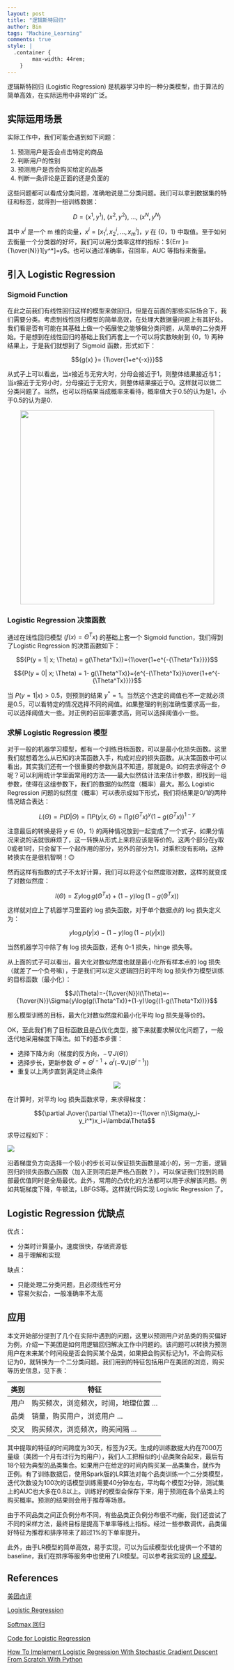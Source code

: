 ```yaml
---
layout: post
title: "逻辑斯特回归"
author: Bin
tags: "Machine_Learning"
comments: true
style: |
  .container {
        max-width: 44rem;
    } 
---
```


逻辑斯特回归 (Logistic Regression) 是机器学习中的一种分类模型，由于算法的简单高效，在实际运用中非常的广泛。

<!--more-->

## 实际运用场景
实际工作中，我们可能会遇到如下问题：
1. 预测用户是否会点击特定的商品
2. 判断用户的性别
3. 预测用户是否会购买给定的品类
4. 判断一条评论是正面的还是负面的

这些问题都可以看成分类问题，准确地说是二分类问题。我们可以拿到数据集的特征和标签，就得到一组训练数据：

$$D = (x^1, y^1),~(x^2, y^2),~...,~(x^N, y^N)$$

其中 $x^i$ 是一个 m 维的向量，$x^i = [x_1^i, x_2^i, ..., x_m^i]$，$y$ 在 $\{0，1\}$ 中取值。至于如何去衡量一个分类器的好坏，我们可以用分类率这样的指标：${Err }= {1\over{N}}1[y^*]=y$。也可以通过准确率，召回率，AUC 等指标来衡量。

## 引入 Logistic Regression
### Sigmoid Function
在此之前我们有线性回归这样的模型来做回归，但是在前面的那些实际场合下，我们需要分类。考虑到线性回归模型的简单高效，在处理大数据量问题上有其好处。我们看是否有可能在其基础上做一个拓展使之能够做分类问题，从简单的二分类开始。于是想到在线性回归的基础上我们再套上一个可以将实数映射到 $\{0，1\}$ 两种结果上，于是我们就想到了 Sigmoid 函数，形式如下：

$${g(x) }= {1\over{1+e^{-x}}}$$

从式子上可以看出，当$x$接近与无穷大时，分母会接近于$1$，则整体结果接近与$1$；当$x$接近于无穷小时，分母接近于无穷大，则整体结果接近于0。这样就可以做二分类问题了。当然，也可以将结果当成概率来看待，概率值大于0.5的认为是1，小于0.5的认为是0.

<p align="center">
    <img width="445" length="" src="/images/media/15068430849483.jpg">
</p>


### Logistic Regression 决策函数
通过在线性回归模型 ($f(x) = \Theta^Tx$) 的基础上套一个 Sigmoid function，我们得到了Logistic Regression 的决策函数如下：

$${P(y = 1| x; \Theta) = g(\Theta^Tx)}={1\over{1+e^{-{\Theta^Tx}}}}$$

$${P(y = 0| x; \Theta) = 1- g(\Theta^Tx)}={e^{-{\Theta^Tx}}\over{1+e^{-{\Theta^Tx}}}}$$

当 $P(y=1 \vert x)>0.5$，则预测的结果 $y^*=1$。当然这个选定的阈值也不一定就必须是0.5，可以看特定的情况选择不同的阈值。如果整理的判别准确性要求高一些，可以选择阈值大一些。对正例的召回率要求高，则可以选择阈值小一些。

### 求解 Logistic Regression 模型
对于一般的机器学习模型，都有一个训练目标函数，可以是最小化损失函数。这里我们就想着怎么从已知的决策函数入手，构成对应的损失函数。从决策函数中可以看出，其实我们还有一个很重要的参数尚且不知道，那就是$\Theta$。如何去求得这个 $\Theta$ 呢？可以利用统计学里面常用的方法——最大似然估计法来估计参数，即找到一组参数，使得在这组参数下，我们的数据的似然度（概率）最大。那么 Logistic Regression 问题的似然度（概率）可以表示成如下形式，我们将结果是0/1的两种情况结合表达：

$$L(\Theta)=P(D|\Theta)=\prod{P(y|x,\Theta)}=\prod{g(\Theta^Tx)^y(1-g(\Theta^Tx))^{1-y}}$$

注意最后的转换是将 $y \in \{0，1\}$ 的两种情况放到一起变成了一个式子，如果分情况来说的话就很麻烦了，这一转换从形式上来将应该是等价的。这两个部分在y取0或者1时，只会留下一个起作用的部分，另外的部分为1，对乘积没有影响，这种转换实在是很机智啊！🙃

然而这样有指数的式子不太好计算，我们可以将这个似然度取对数，这样的就变成了对数似然度：

$$l(\Theta)=\Sigma{y\log{g(\Theta^Tx)}+(1-y)\log{(1-g(\Theta^Tx))}}$$

这样就对应上了机器学习里面的 log 损失函数，对于单个数据点的 log 损失定义为：

$$y\log p(y|x)-(1-y)\log{(1-p(y|x))}$$

当然机器学习中除了有 log 损失函数，还有 0-1 损失，hinge 损失等。

从上面的式子可以看出，最大化对数似然度也就是最小化所有样本点的 log 损失（就差了一个负号嘛），于是我们可以定义逻辑回归的平均 log 损失作为模型训练的目标函数（最小化）：

$$J(\Theta)=-{1\over{N}}l(\Theta)=-{1\over{N}}\Sigma{y\log{g(\Theta^Tx)}+(1-y)\log{(1-g(\Theta^Tx))}}$$

那么模型训练的目标，最大化对数似然度和最小化平均 log 损失是等价的。

OK，至此我们有了目标函数且是凸优化类型，接下来就要求解优化问题了，一般迭代地采用梯度下降法。如下的基本步骤：

* 选择下降方向（梯度的反方向，$-\nabla J(\Theta)$）
* 选择步长，更新参数 $\Theta^i = \Theta^{i-1}+\alpha^i(-\nabla J(\Theta^{i-1}))$
* 重复以上两步直到满足终止条件




<p align="center">
  <img width="" height="" src="/images/media/15068489255584.jpg">
</p>


在计算时，对平均 log 损失函数求导，来求得梯度：

$${\partial J\over{\partial \Theta}}=-{1\over n}\Sigma(y_i-y_i^*)x_i+\lambda\Theta$$

求导过程如下：

![](/images/media/1731507971179_.pic_hd.jpg)


沿着梯度负方向选择一个较小的步长可以保证损失函数是减小的，另一方面，逻辑回归的损失函数凸函数（加入正则项后是严格凸函数？），可以保证我们找到的局部最优值同时是全局最优。此外，常用的凸优化的方法都可以用于求解该问题。例如共轭梯度下降，牛顿法，LBFGS等。这样就代码实现 Logistic Regression 了。





## Logistic Regression 优缺点
优点：

* 分类时计算量小，速度很快，存储资源低
* 易于理解和实现

缺点：

* 只能处理二分类问题，且必须线性可分
* 容易欠拟合，一般准确率不太高

## 应用
本文开始部分提到了几个在实际中遇到的问题，这里以预测用户对品类的购买偏好为例，介绍一下美团是如何用逻辑回归解决工作中问题的。该问题可以转换为预测用户在未来某个时间段是否会购买某个品类，如果把会购买标记为1，不会购买标记为0，就转换为一个二分类问题。我们用到的特征包括用户在美团的浏览，购买等历史信息，见下表：

| 类别 | 特征 |
| --- | --- |
| 用户 | 购买频次，浏览频次，时间，地理位置 ... |
| 品类 | 销量，购买用户，浏览用户 ... |
| 交叉 | 购买频次，浏览频次，购买间隔 ... |


其中提取的特征的时间跨度为30天，标签为2天。生成的训练数据大约在7000万量级（美团一个月有过行为的用户），我们人工把相似的小品类聚合起来，最后有18个较为典型的品类集合。如果用户在给定的时间内购买某一品类集合，就作为正例。有了训练数据后，使用Spark版的LR算法对每个品类训练一个二分类模型，迭代次数设为100次的话模型训练需要40分钟左右，平均每个模型2分钟，测试集上的AUC也大多在0.8以上。训练好的模型会保存下来，用于预测在各个品类上的购买概率。预测的结果则会用于推荐等场景。

由于不同品类之间正负例分布不同，有些品类正负例分布很不均衡，我们还尝试了不同的采样方法，最终目标是提高下单率等线上指标。经过一些参数调优，品类偏好特征为推荐和排序带来了超过1%的下单率提升。

此外，由于LR模型的简单高效，易于实现，可以为后续模型优化提供一个不错的baseline，我们在排序等服务中也使用了LR模型。可以参考我实现的 [LR 模型](https://github.com/binlidaily/ml-analysis/blob/master/Logistic%20Regression/logistic_regression.py)。


## References

[美团点评](https://tech.meituan.com/intro_to_logistic_regression.html)

[Logistic Regression](http://ufldl.stanford.edu/tutorial/supervised/LogisticRegression/)

[Softmax 回归](http://deeplearning.stanford.edu/wiki/index.php/Softmax%E5%9B%9E%E5%BD%92)

[Code for Logistic Regression](https://github.com/perborgen/LogisticRegression.git)

[How To Implement Logistic Regression With Stochastic Gradient Descent From Scratch With Python](https://machinelearningmastery.com/implement-logistic-regression-stochastic-gradient-descent-scratch-python/)





